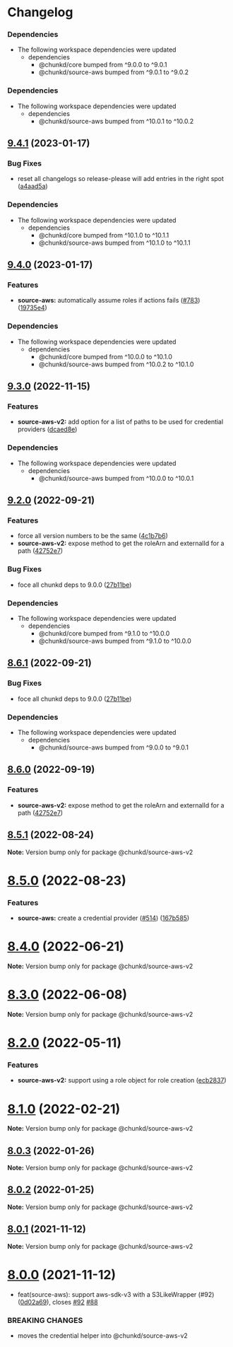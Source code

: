 # Changelog

### Dependencies

* The following workspace dependencies were updated
  * dependencies
    * @chunkd/core bumped from ^9.0.0 to ^9.0.1
    * @chunkd/source-aws bumped from ^9.0.1 to ^9.0.2

### Dependencies

* The following workspace dependencies were updated
  * dependencies
    * @chunkd/source-aws bumped from ^10.0.1 to ^10.0.2

## [9.4.1](https://github.com/blacha/chunkd/compare/source-aws-v2-v9.4.0...source-aws-v2-v9.4.1) (2023-01-17)


### Bug Fixes

* reset all changelogs so release-please will add entries in the right spot ([a4aad5a](https://github.com/blacha/chunkd/commit/a4aad5ab537805055efbf943b8df53f65d6b6ddb))


### Dependencies

* The following workspace dependencies were updated
  * dependencies
    * @chunkd/core bumped from ^10.1.0 to ^10.1.1
    * @chunkd/source-aws bumped from ^10.1.0 to ^10.1.1

## [9.4.0](https://github.com/blacha/chunkd/compare/source-aws-v2-v9.3.1...source-aws-v2-v9.4.0) (2023-01-17)


### Features

* **source-aws:** automatically assume roles if actions fails ([#783](https://github.com/blacha/chunkd/issues/783)) ([19735e4](https://github.com/blacha/chunkd/commit/19735e4701e1a1eb18ae2087892bc46771fb60b2))


### Dependencies

* The following workspace dependencies were updated
  * dependencies
    * @chunkd/core bumped from ^10.0.0 to ^10.1.0
    * @chunkd/source-aws bumped from ^10.0.2 to ^10.1.0

## [9.3.0](https://github.com/blacha/chunkd/compare/source-aws-v2-v9.2.0...source-aws-v2-v9.3.0) (2022-11-15)


### Features

* **source-aws-v2:** add option for a list of paths to be used for credential providers ([dcaed8e](https://github.com/blacha/chunkd/commit/dcaed8e53f0ab45b076be5695552eeaeef4373ba))


### Dependencies

* The following workspace dependencies were updated
  * dependencies
    * @chunkd/source-aws bumped from ^10.0.0 to ^10.0.1

## [9.2.0](https://github.com/blacha/chunkd/compare/source-aws-v2-v9.1.0...source-aws-v2-v9.2.0) (2022-09-21)


### Features

* force all version numbers to be the same ([4c1b7b6](https://github.com/blacha/chunkd/commit/4c1b7b6bb92b4586826b6b4c20eef5ee848eaf7b))
* **source-aws-v2:** expose method to get the roleArn and externalId for a path ([42752e7](https://github.com/blacha/chunkd/commit/42752e79f0f59830bec14bb8a9db1963dec52da4))


### Bug Fixes

* foce all chunkd deps to 9.0.0 ([27b11be](https://github.com/blacha/chunkd/commit/27b11be8e730ef84a406798f2b6751d70f81041d))


### Dependencies

* The following workspace dependencies were updated
  * dependencies
    * @chunkd/core bumped from ^9.1.0 to ^10.0.0
    * @chunkd/source-aws bumped from ^9.1.0 to ^10.0.0

## [8.6.1](https://github.com/blacha/chunkd/compare/source-aws-v2-v8.6.0...source-aws-v2-v8.6.1) (2022-09-21)


### Bug Fixes

* foce all chunkd deps to 9.0.0 ([27b11be](https://github.com/blacha/chunkd/commit/27b11be8e730ef84a406798f2b6751d70f81041d))


### Dependencies

* The following workspace dependencies were updated
  * dependencies
    * @chunkd/source-aws bumped from ^9.0.0 to ^9.0.1

## [8.6.0](https://github.com/blacha/chunkd/compare/source-aws-v2-v8.5.1...source-aws-v2-v8.6.0) (2022-09-19)


### Features

* **source-aws-v2:** expose method to get the roleArn and externalId for a path ([42752e7](https://github.com/blacha/chunkd/commit/42752e79f0f59830bec14bb8a9db1963dec52da4))

## [8.5.1](https://github.com/blacha/chunkd/compare/v8.5.0...v8.5.1) (2022-08-24)

**Note:** Version bump only for package @chunkd/source-aws-v2





# [8.5.0](https://github.com/blacha/chunkd/compare/v8.4.0...v8.5.0) (2022-08-23)


### Features

* **source-aws:** create a credential provider ([#514](https://github.com/blacha/chunkd/issues/514)) ([167b585](https://github.com/blacha/chunkd/commit/167b585bd57ae845bf93d5351be9054ca5e80625))





# [8.4.0](https://github.com/blacha/chunkd/compare/v8.3.0...v8.4.0) (2022-06-21)

**Note:** Version bump only for package @chunkd/source-aws-v2





# [8.3.0](https://github.com/blacha/chunkd/compare/v8.2.0...v8.3.0) (2022-06-08)

**Note:** Version bump only for package @chunkd/source-aws-v2





# [8.2.0](https://github.com/blacha/chunkd/compare/v8.1.0...v8.2.0) (2022-05-11)


### Features

* **source-aws-v2:** support using a role object for role creation ([ecb2837](https://github.com/blacha/chunkd/commit/ecb2837b2841b6623c8bf6150e04c19b50efde11))





# [8.1.0](https://github.com/blacha/chunkd/compare/v8.0.3...v8.1.0) (2022-02-21)

**Note:** Version bump only for package @chunkd/source-aws-v2





## [8.0.3](https://github.com/blacha/chunkd/compare/v8.0.2...v8.0.3) (2022-01-26)

**Note:** Version bump only for package @chunkd/source-aws-v2





## [8.0.2](https://github.com/blacha/chunkd/compare/v8.0.1...v8.0.2) (2022-01-25)

**Note:** Version bump only for package @chunkd/source-aws-v2





## [8.0.1](https://github.com/blacha/chunkd/compare/v8.0.0...v8.0.1) (2021-11-12)

**Note:** Version bump only for package @chunkd/source-aws-v2





# [8.0.0](https://github.com/blacha/chunkd/compare/v7.3.1...v8.0.0) (2021-11-12)


*  feat(source-aws): support aws-sdk-v3 with a S3LikeWrapper (#92) ([0d02a69](https://github.com/blacha/chunkd/commit/0d02a69499a513f7c552969d9857de92d7449bef)), closes [#92](https://github.com/blacha/chunkd/issues/92) [#88](https://github.com/blacha/chunkd/issues/88)


### BREAKING CHANGES

* moves the credential helper into @chunkd/source-aws-v2
